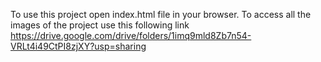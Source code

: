 To use this project open index.html file in your browser. 
To access all the images of the project use this following link https://drive.google.com/drive/folders/1imq9mld8Zb7n54-VRLt4i49CtPI8zjXY?usp=sharing